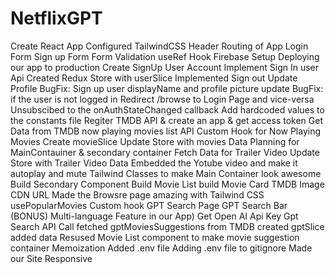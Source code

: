 # NetflixGPT
 
Create React App
Configured TailwindCSS
Header
Routing of App
Login Form
Sign up Form
Form Validation
useRef Hook
Firebase Setup
Deploying our app to production
Create SignUp User Account
Implement Sign In user Api
Created Redux Store with userSlice
Implemented Sign out
Update Profile
BugFix: Sign up user displayName and profile picture update
BugFix: if the user is not logged in Redirect /browse to Login Page and vice-versa
Unsubscibed to the onAuthStateChanged callback
Add hardcoded values to the constants file
Regiter TMDB API & create an app & get access token
Get Data from TMDB now playing movies list API
Custom Hook for Now Playing Movies
Create movieSlice
Update Store with movies Data
Planning for MainContauiner & secondary container
Fetch Data for Trailer Video
Update Store with Trailer Video Data
Embedded the Yotube video and make it autoplay and mute
Tailwind Classes to make Main Container look awesome
Build Secondary Component
Build Movie List
build Movie Card
TMDB Image CDN URL
Made the Browsre page amazing with Tailwind CSS
usePopularMovies Custom hook
GPT Search Page
GPT Search Bar
(BONUS) Multi-language Feature in our App)
Get Open AI Api Key
Gpt Search API Call
fetched gptMoviesSuggestions from TMDB
created gptSlice added data
Resused Movie List component to make movie suggestion container
Memoization
Added .env file
Adding .env file to gitignore
Made our Site Responsive
